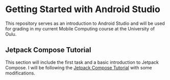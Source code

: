 # Getting Started with Android Studio

This repository serves as an introduction to Android Studio and will be used for grading in my current Mobile Computing course at the University of Oulu.

## Jetpack Compose Tutorial

This section will include the first task and a basic introduction to Jetpack Compose. I will be following the [Jetpack Compose Tutorial](https://developer.android.com/develop/ui/compose/tutorial) with some modifications.

